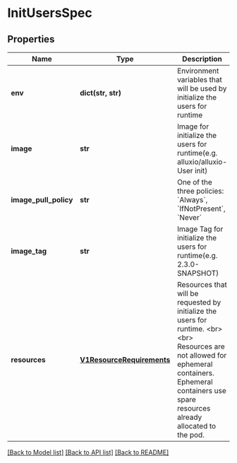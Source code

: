 # InitUsersSpec

## Properties
Name | Type | Description | Notes
------------ | ------------- | ------------- | -------------
**env** | **dict(str, str)** | Environment variables that will be used by initialize the users for runtime | [optional] 
**image** | **str** | Image for initialize the users for runtime(e.g. alluxio/alluxio-User init) | [optional] 
**image_pull_policy** | **str** | One of the three policies: &#x60;Always&#x60;, &#x60;IfNotPresent&#x60;, &#x60;Never&#x60; | [optional] 
**image_tag** | **str** | Image Tag for initialize the users for runtime(e.g. 2.3.0-SNAPSHOT) | [optional] 
**resources** | [**V1ResourceRequirements**](V1ResourceRequirements.md) | Resources that will be requested by initialize the users for runtime. &lt;br&gt; &lt;br&gt; Resources are not allowed for ephemeral containers. Ephemeral containers use spare resources already allocated to the pod. | [optional] 

[[Back to Model list]](../README.md#documentation-for-models) [[Back to API list]](../README.md#documentation-for-api-endpoints) [[Back to README]](../README.md)


